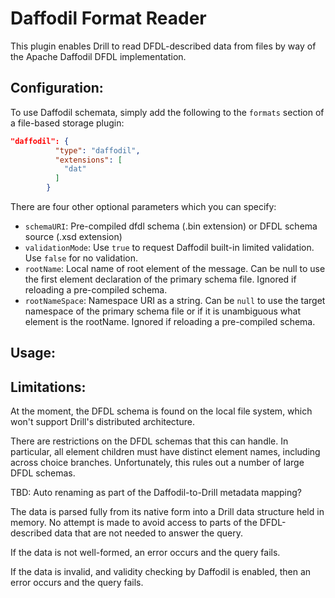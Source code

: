 # Daffodil Format Reader
This plugin enables Drill to read DFDL-described data from files by way of the Apache Daffodil DFDL implementation.

## Configuration:
To use Daffodil schemata, simply add the following to the `formats` section of a file-based storage plugin:

```json
"daffodil": {
          "type": "daffodil",
          "extensions": [
            "dat"
          ]
        }
```
There are four other optional parameters which you can specify:
* `schemaURI`: Pre-compiled dfdl schema (.bin extension) or DFDL schema source (.xsd extension)
* `validationMode`: Use `true` to request Daffodil built-in limited validation. Use `false` for no validation.
* `rootName`: Local name of root element of the message. Can be null to use the first element declaration of the primary schema file. Ignored if reloading a pre-compiled schema.
* `rootNameSpace`:  Namespace URI as a string. Can be `null` to use the target namespace of the primary schema file or if it is unambiguous what element is the rootName. Ignored if reloading a pre-compiled schema.

## Usage:



## Limitations:
At the moment, the DFDL schema is found on the local file system, which won't support Drill's distributed architecture.

There are restrictions on the DFDL schemas that this can handle.  In particular, all element children must have distinct element names, including across choice branches.  Unfortunately, this rules out a number of large DFDL schemas.

TBD: Auto renaming as part of the Daffodil-to-Drill metadata mapping?

The data is parsed fully from its native form into a Drill data structure held in memory. No attempt is made to avoid access to parts of the DFDL-described data that are not needed to answer the query.

If the data is not well-formed, an error occurs and the query fails.

If the data is invalid, and validity checking by Daffodil is enabled, then an error occurs and the query fails.

